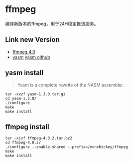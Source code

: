 # ffmpeg

编译新版本的ffmpeg，用于24H稳定推流服务。

## Link new Version
- [ffmpeg 4.0](http://www.ffmpeg.org/download.html)
- [yasm](http://yasm.tortall.net/) [yasm github](https://github.com/yasm/yasm)

## yasm install
> Yasm is a complete rewrite of the NASM assembler.

```
tar -xvzf yasm-1.3.0.tar.gz
cd yasm-1.3.0/
./configure
make
make install
```
## ffmpeg install

```
tar -xjvf ffmpeg-4.0.2.tar.bz2
cd ffmpeg-4.0.2/
./configure --enable-shared --prefix=/monchickey/ffmpeg
make
make install
```